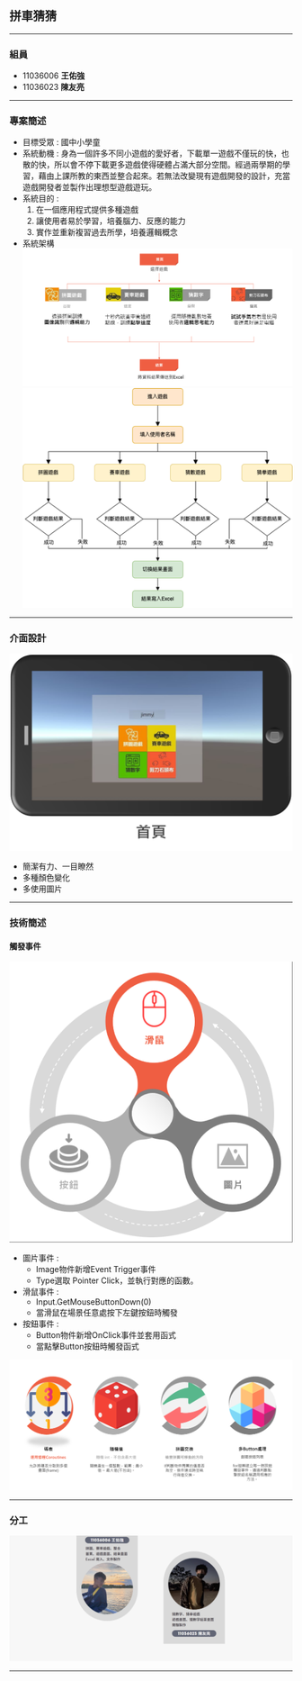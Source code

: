 ## 拼車猜猜

---

### 組員
- 11036006 **王佑強** 
- 11036023 **陳友亮**
---
### 專案簡述
- 目標受眾 : 國中小學童
- 系統動機 : 身為一個許多不同小遊戲的愛好者，下載單一遊戲不僅玩的快，也散的快，所以會不停下載更多遊戲使得硬體占滿大部分空間。經過兩學期的學習，藉由上課所教的東西並整合起來。若無法改變現有遊戲開發的設計，充當遊戲開發者並製作出理想型遊戲遊玩。
- 系統目的 : 
  1. 在一個應用程式提供多種遊戲
  2. 讓使用者易於學習，培養腦力、反應的能力
  3. 實作並重新複習過去所學，培養邏輯概念
- 系統架構
![系統架構](./Assets/../doc/images/image-2.png)
![系統架構](./Assets/../doc/images/image.png)
---
### 介面設計
![介面設計](./Assets/../doc/images/image-3.png)
- 簡潔有力、一目瞭然
- 多種顏色變化
- 多使用圖片
---
### 技術簡述
#### 觸發事件
![觸發事件](./Assets/../doc/images/image-6.png)
- 圖片事件 :  
  - Image物件新增Event Trigger事件
  - Type選取 Pointer Click，並執行對應的函數。
- 滑鼠事件 :  
    - Input.GetMouseButtonDown(0)
    - 當滑鼠在場景任意處按下左鍵按鈕時觸發
- 按鈕事件 :
    - Button物件新增OnClick事件並套用函式
    - 當點擊Button按鈕時觸發函式

![Alt text](./Assets/../doc/images/image-4.png)

---
### 分工
![Alt text](./Assets/../doc/images/image-5.png)

---